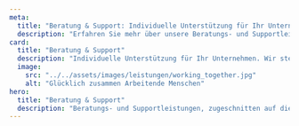 ```yaml
---
meta:
  title: "Beratung & Support: Individuelle Unterstützung für Ihr Unternehmen"
  description: "Erfahren Sie mehr über unsere Beratungs- und Supportleistungen, die auf die individuellen Bedürfnisse Ihres Unternehmens zugeschnitten sind. Unsere Experten bieten umfassende Unterstützung für eine erfolgreiche und gesunde Arbeitsumgebung."
card:
  title: "Beratung & Support"
  description: "Individuelle Unterstützung für Ihr Unternehmen. Wir stehen Ihnen mit professioneller Beratung und Supportleistungen zur Seite, um Ihre betrieblichen Herausforderungen erfolgreich zu bewältigen."
  image:
    src: "../../assets/images/leistungen/working_together.jpg"
    alt: "Glücklich zusammen Arbeitende Menschen"
hero:
  title: "Beratung & Support"
  description: "Beratungs- und Supportleistungen, zugeschnitten auf die individuellen Bedürfnisse Ihres Unternehmens."
---
```

